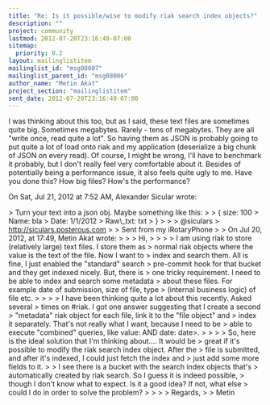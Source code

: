 ```yaml
---
title: "Re: Is it possible/wise to modify riak search index objects?"
description: ""
project: community
lastmod: 2012-07-20T23:16:49-07:00
sitemap:
  priority: 0.2
layout: mailinglistitem
mailinglist_id: "msg08007"
mailinglist_parent_id: "msg08006"
author_name: "Metin Akat"
project_section: "mailinglistitem"
sent_date: 2012-07-20T23:16:49-07:00
---
```



I was thinking about this too, but as I said, these text files are
sometimes quite big. Sometimes megabytes. Rarely - tens of megabytes. They
are all "write once, read quite a lot". So having them as JSON is probably
going to put quite a lot of load onto riak and my application (deserialize
a big chunk of JSON on every read). Of course, I might be wrong, I'll have
to benchmark it probably, but I don't really feel very comfortable about
it. Besides of potentially being a performance issue, it also feels quite
ugly to me. Have you done this? How big files? How's the performance?

On Sat, Jul 21, 2012 at 7:52 AM, Alexander Sicular wrote:

&gt; Turn your text into a json obj. Maybe something like this:
&gt;
&gt; { size: 100
&gt; Name: bla
&gt; Date: 1/1/2012
&gt; Raw\\_txt: txt
&gt; }
&gt;
&gt;
&gt; @siculars
&gt; http://siculars.posterous.com
&gt;
&gt; Sent from my iRotaryPhone
&gt;
&gt; On Jul 20, 2012, at 17:49, Metin Akat  wrote:
&gt;
&gt; &gt; Hi,
&gt; &gt;
&gt; &gt; I am using riak to store (relatively large) text files. I store them as
&gt; normal riak objects where the value is the text of the file. Now I want to
&gt; index and search them. All is fine, I just enabled the "standard" search
&gt; pre-commit hook for that bucket and they get indexed nicely. But, there is
&gt; one tricky requirement. I need to be able to index and search some metadata
&gt; about these files. For example date of submission, size of file, type
&gt; (internal business logic) of file etc.
&gt; &gt;
&gt; &gt; I have been thinking quite a lot about this recently. Asked several
&gt; times on #riak. I got one answer suggesting that I create a second
&gt; "metadata" riak object for each file, link it to the "file object" and
&gt; index it separately. That's not really what I want, because I need to be
&gt; able to execute "combined" queries, like value: AND date: date&gt;.
&gt; &gt;
&gt; &gt; So, here is the ideal solution that I'm thinking about.... It would be
&gt; great if it's possible to modify the riak search index object. After the
&gt; file is submitted, and after it's indexed, I could just fetch the index and
&gt; just add some more fields to it.
&gt; &gt; I see there is a bucket with the search index objects that's
&gt; automatically created by riak search. So I guess it is indeed possible,
&gt; though I don't know what to expect. Is it a good idea? If not, what else
&gt; could I do in order to solve the problem?
&gt; &gt;
&gt; &gt; Regards,
&gt; &gt; Metin
